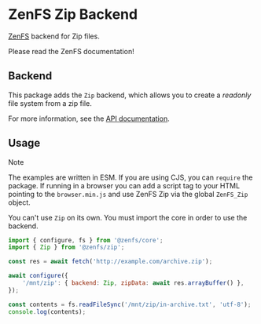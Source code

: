 # ZenFS Zip Backend

[ZenFS](https://github.com/zen-fs/core) backend for Zip files.

Please read the ZenFS documentation!

## Backend

This package adds the `Zip` backend, which allows you to create a _readonly_ file system from a zip file.

For more information, see the [API documentation](https://zen-fs.github.io/zip).

## Usage

> [!NOTE]
> The examples are written in ESM. If you are using CJS, you can `require` the package. If running in a browser you can add a script tag to your HTML pointing to the `browser.min.js` and use ZenFS Zip via the global `ZenFS_Zip` object.

You can't use `Zip` on its own. You must import the core in order to use the backend.

```js
import { configure, fs } from '@zenfs/core';
import { Zip } from '@zenfs/zip';

const res = await fetch('http://example.com/archive.zip');

await configure({
	'/mnt/zip': { backend: Zip, zipData: await res.arrayBuffer() },
});

const contents = fs.readFileSync('/mnt/zip/in-archive.txt', 'utf-8');
console.log(contents);
```

